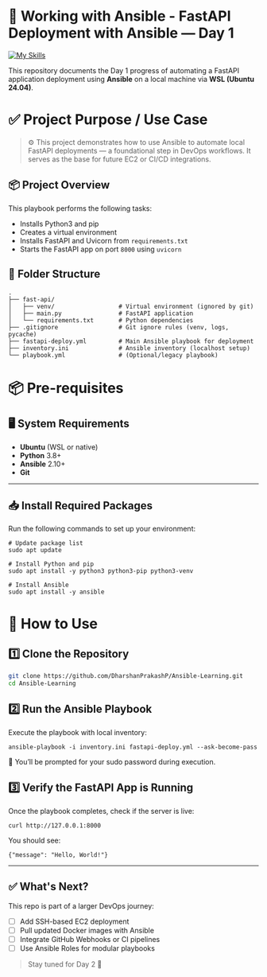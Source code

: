 # 🚀 Working with Ansible - FastAPI Deployment with Ansible — Day 1
[![My Skills](https://skillicons.dev/icons?i=ansible,linux,py&theme=dark)](https://skillicons.dev)


This repository documents the Day 1 progress of automating a FastAPI application deployment using **Ansible** on a local machine via **WSL (Ubuntu 24.04)**.

# ✅ Project Purpose / Use Case
> ⚙️ This project demonstrates how to use Ansible to automate local FastAPI deployments — a foundational step in DevOps workflows. It serves as the base for future EC2 or CI/CD integrations.

## 📦 Project Overview

This playbook performs the following tasks:

- Installs Python3 and pip
- Creates a virtual environment
- Installs FastAPI and Uvicorn from `requirements.txt`
- Starts the FastAPI app on port `8000` using `uvicorn`

## 📁 Folder Structure
    .
    ├── fast-api/
    │   ├── venv/                  # Virtual environment (ignored by git)
    │   ├── main.py                # FastAPI application
    │   └── requirements.txt       # Python dependencies
    ├── .gitignore                 # Git ignore rules (venv, logs, pycache)
    ├── fastapi-deploy.yml         # Main Ansible playbook for deployment
    ├── inventory.ini              # Ansible inventory (localhost setup)
    └── playbook.yml               # (Optional/legacy playbook)
    

# 📦 Pre-requisites
## 🖥️ System Requirements

- **Ubuntu** (WSL or native)
- **Python** 3.8+
- **Ansible** 2.10+
- **Git**
---

## 📥 Install Required Packages

Run the following commands to set up your environment:

``` 
# Update package list
sudo apt update

# Install Python and pip
sudo apt install -y python3 python3-pip python3-venv

# Install Ansible
sudo apt install -y ansible
```

# 🚀 How to Use


## 1️⃣ Clone the Repository

```bash
git clone https://github.com/DharshanPrakashP/Ansible-Learning.git
cd Ansible-Learning

```

## 2️⃣ Run the Ansible Playbook

Execute the playbook with local inventory:
```
ansible-playbook -i inventory.ini fastapi-deploy.yml --ask-become-pass
```
🔐 You’ll be prompted for your sudo password during execution.

## 3️⃣ Verify the FastAPI App is Running

Once the playbook completes, check if the server is live:
```
curl http://127.0.0.1:8000
```

You should see:
```
{"message": "Hello, World!"}
```

---

## ✅ What's Next?

This repo is part of a larger DevOps journey:

- [ ] Add SSH-based EC2 deployment
- [ ] Pull updated Docker images with Ansible
- [ ] Integrate GitHub Webhooks or CI pipelines
- [ ] Use Ansible Roles for modular playbooks

> Stay tuned for Day 2 🚀
